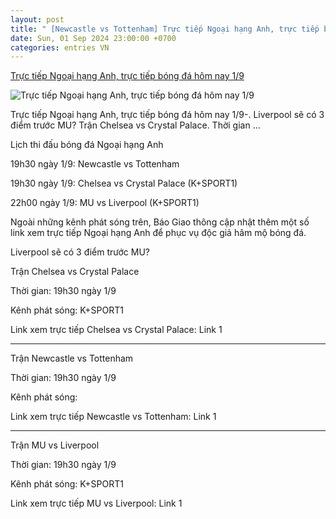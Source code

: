```yaml
---
layout: post
title: " [Newcastle vs Tottenham] Trực tiếp Ngoại hạng Anh, trực tiếp bóng đá hôm nay 1/9"
date: Sun, 01 Sep 2024 23:00:00 +0700
categories: entries VN
---
```

[Trực tiếp Ngoại hạng Anh, trực tiếp bóng đá hôm nay 1/9](https://www.baogiaothong.vn/truc-tiep-ngoai-hang-anh-truc-tiep-bong-da-hom-nay-1-9-192240901125624822.htm)

![Trực tiếp Ngoại hạng Anh, trực tiếp bóng đá hôm nay 1/9](https://baogiaothong.mediacdn.vn/zoom/600_315/603483875699699712/2024/9/1/ccd7b67a39659e3bc774-1725170037575659821572-0-0-537-860-crop-1725170047106945359549.jpg)

Trực tiếp Ngoại hạng Anh, trực tiếp bóng đá hôm nay 1/9-. Liverpool sẽ có 3 điểm trước MU? Trận Chelsea vs Crystal Palace. Thời gian ...

Lịch thi đấu bóng đá Ngoại hạng Anh

19h30 ngày 1/9: Newcastle vs Tottenham

19h30 ngày 1/9: Chelsea vs Crystal Palace (K+SPORT1)

22h00 ngày 1/9: MU vs Liverpool (K+SPORT1)

Ngoài những kênh phát sóng trên, Báo Giao thông cập nhật thêm một số link xem trực tiếp Ngoại hạng Anh để phục vụ độc giả hâm mộ bóng đá.

Liverpool sẽ có 3 điểm trước MU?

Trận Chelsea vs Crystal Palace

Thời gian: 19h30 ngày 1/9

Kênh phát sóng: K+SPORT1

Link xem trực tiếp Chelsea vs Crystal Palace: Link 1

---

Trận Newcastle vs Tottenham

Thời gian: 19h30 ngày 1/9

Kênh phát sóng:

Link xem trực tiếp Newcastle vs Tottenham: Link 1

---

Trận MU vs Liverpool

Thời gian: 19h30 ngày 1/9

Kênh phát sóng: K+SPORT1

Link xem trực tiếp MU vs Liverpool: Link 1

